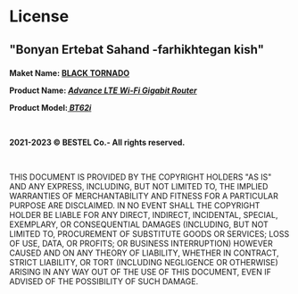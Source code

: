 

# License

##  <p><b>"Bonyan Ertebat Sahand -farhikhtegan kish"</b></p>
  
 <p><b>Maket Name: <u>BLACK  TORNADO</u></b></p>
 <p><b>Product Name: <u><i>Advance LTE Wi-Fi Gigabit Router</i></u></b></p>
 <p><b>Product Model:<u><i> BT62i</i></u></b></p>
<br />
<p><b>2021-2023 &copy BESTEL Co.- All rights reserved.</b></p>
<br />
<p>THIS DOCUMENT IS PROVIDED BY THE COPYRIGHT HOLDERS "AS IS" AND ANY
EXPRESS, INCLUDING, BUT NOT LIMITED TO, THE IMPLIED WARRANTIES OF
MERCHANTABILITY AND FITNESS FOR A PARTICULAR PURPOSE ARE DISCLAIMED. IN NO EVENT SHALL THE
COPYRIGHT HOLDER BE LIABLE FOR ANY DIRECT, INDIRECT, INCIDENTAL, SPECIAL,
EXEMPLARY, OR CONSEQUENTIAL DAMAGES (INCLUDING, BUT NOT LIMITED TO, PROCUREMENT OF
SUBSTITUTE GOODS OR SERVICES; LOSS OF USE, DATA, OR PROFITS; OR BUSINESS INTERRUPTION)
HOWEVER CAUSED AND ON ANY THEORY OF LIABILITY, WHETHER IN CONTRACT, STRICT LIABILITY, OR
TORT (INCLUDING NEGLIGENCE OR OTHERWISE) ARISING IN ANY WAY OUT OF THE USE OF THIS
DOCUMENT, EVEN IF ADVISED OF THE POSSIBILITY OF SUCH DAMAGE.</p>
